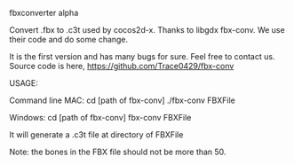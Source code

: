 fbxconverter alpha

Convert .fbx to .c3t used by cocos2d-x. Thanks to libgdx fbx-conv. We use their code and do some change.

It is the first version and has many bugs for sure. Feel free to contact us. Source code is here,
https://github.com/Trace0429/fbx-conv 

USAGE:

Command line
MAC:
cd [path of fbx-conv]
./fbx-conv FBXFile

Windows:
cd [path of fbx-conv]
fbx-conv FBXFile

It will generate a .c3t file at directory of FBXFile

Note: the bones in the FBX file should not be more than 50. 
